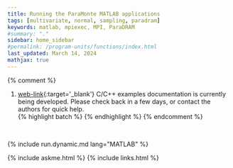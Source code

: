 ```yaml
---
title: Running the ParaMonte MATLAB applications
tags: [multivariate, normal, sampling, paradram]
keywords: matlab, mpiexec, MPI, ParaDRAM
#summary: "."
sidebar: home_sidebar
#permalink: /program-units/functions/index.html
last_updated: March 14, 2024
mathjax: true
---
```


{% comment %}
1. [web-link](){:target='_blank'}
C/C++ examples documentation is currently being developed. Please check back in a few days, or contact the authors for quick help.  
{% highlight batch %}
{% endhighlight %}
{% endcomment %}

<div id="toc"></div>  

<br>

{% include run.dynamic.md lang="MATLAB" %}

{% include askme.html %}
{% include links.html %}
